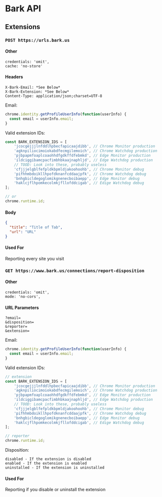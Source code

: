 # Bark API
## Extensions
### `POST https://urls.bark.us`
#### Other
```
credentials: 'omit',
cache: 'no-store'
```
#### Headers
```
X-Bark-Email: *See Below*
X-Bark-Extension: *See Below*
Content-Type: application/json;charset=UTF-8
```

Email:
```js
chrome.identity.getProfileUserInfo(function(userInfo) {
  const email = userInfo.email;
}
```

Valid extension IDs:
```js
const BARK_EXTENSION_IDS = [
    'jcocgejjjlnfddlhpbecfapicaajdibb', // Chrome Monitor production
    'agknpiliocimoiokabdfecmgilemoich', // Chrome Watchdog production
    'pjbpapmfoaplcoaohhdfgdkffdfebmkd', // Edge Monitor production
    'ildciggibamcpacfimbhbkaajnaphljd', // Edge Watchdog production
    // TOOD: Look into these, probably useless
    'cfjjjelgblfefpldkbpmldjakoohoohb', // Chrome Monitor debug
    'pifhhmbdoikllhpofdknanfcddaajpfk', // Chrome Watchdog debug
    'bnhgbicldegoglomikgnenecboibaepp', // Edge Monitor debug
    'haklcjflhpomkecolmkjfllofddcigab', // Edige Watchdog debug
];

// or
chrome.runtime.id;
```

#### Body
```json
{
  "title": "Title of Tab",
  "url": "URL"
}
```

#### Used For
Reporting every site you visit

### `GET https://www.bark.us/connections/report-disposition`
#### Other
```
credentials: 'omit',
mode: 'no-cors',
```

#### URL Parameters
```
?email=
&disposition=
&reporter=
&extension=
```

Email:
```js
chrome.identity.getProfileUserInfo(function(userInfo) {
  const email = userInfo.email;
}
```

Valid extension IDs:
```js
// extension
const BARK_EXTENSION_IDS = [
    'jcocgejjjlnfddlhpbecfapicaajdibb', // Chrome Monitor production
    'agknpiliocimoiokabdfecmgilemoich', // Chrome Watchdog production
    'pjbpapmfoaplcoaohhdfgdkffdfebmkd', // Edge Monitor production
    'ildciggibamcpacfimbhbkaajnaphljd', // Edge Watchdog production
    // TOOD: Look into these, probably useless
    'cfjjjelgblfefpldkbpmldjakoohoohb', // Chrome Monitor debug
    'pifhhmbdoikllhpofdknanfcddaajpfk', // Chrome Watchdog debug
    'bnhgbicldegoglomikgnenecboibaepp', // Edge Monitor debug
    'haklcjflhpomkecolmkjfllofddcigab', // Edige Watchdog debug
];

// reporter
chrome.runtime.id;
```

Disposition:
```
disabled - If the extension is disabled
enabled - If the extension is enabled
uninstalled - If the extension is uninstalled
```

#### Used For
Reporting if you disable or uninstall the extension
